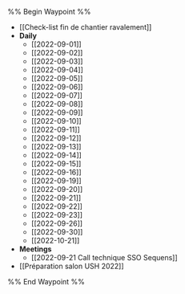 
%% Begin Waypoint %%
- [[Check-list fin de chantier ravalement]]
- **Daily**
	- [[2022-09-01]]
	- [[2022-09-02]]
	- [[2022-09-03]]
	- [[2022-09-04]]
	- [[2022-09-05]]
	- [[2022-09-06]]
	- [[2022-09-07]]
	- [[2022-09-08]]
	- [[2022-09-09]]
	- [[2022-09-10]]
	- [[2022-09-11]]
	- [[2022-09-12]]
	- [[2022-09-13]]
	- [[2022-09-14]]
	- [[2022-09-15]]
	- [[2022-09-16]]
	- [[2022-09-19]]
	- [[2022-09-20]]
	- [[2022-09-21]]
	- [[2022-09-22]]
	- [[2022-09-23]]
	- [[2022-09-26]]
	- [[2022-09-30]]
	- [[2022-10-21]]
- **Meetings**
	- [[2022-09-21 Call technique SSO Sequens]]
- [[Préparation salon USH 2022]]

%% End Waypoint %%